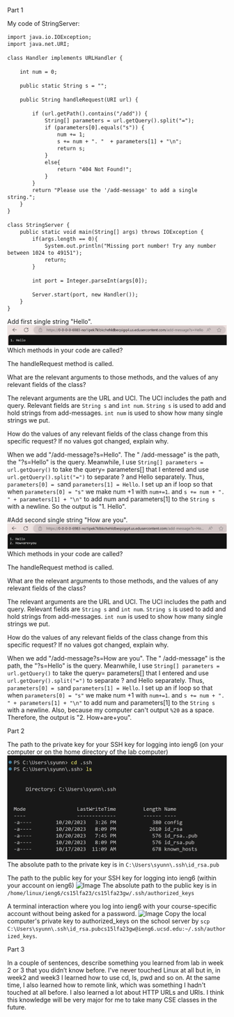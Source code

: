 Part 1

My code of StringServer:

```
import java.io.IOException;
import java.net.URI;

class Handler implements URLHandler {

    int num = 0;

    public static String s = "";

    public String handleRequest(URI url) {

        if (url.getPath().contains("/add")) {
            String[] parameters = url.getQuery().split("=");
            if (parameters[0].equals("s")) {
                num += 1;
                s += num + ". "  + parameters[1] + "\n";
                return s;
            }
            else{
                return "404 Not Found!";
            }
        }
        return "Please use the '/add-message' to add a single string.";
    }
}

class StringServer {
    public static void main(String[] args) throws IOException {
        if(args.length == 0){
            System.out.println("Missing port number! Try any number between 1024 to 49151");
            return;
        }

        int port = Integer.parseInt(args[0]);

        Server.start(port, new Handler());
    }
}
```
Add first single string "Hello".
![Image](6.jpg)
Which methods in your code are called?

The handleRequest method is called.


What are the relevant arguments to those methods, and the values of any relevant fields of the class?

The relevant arguments are the URL and UCI. The UCI includes the path and query. Relevant fields are ```String s``` and ```int num```. ```String s``` is used to add and hold strings from add-messages. ```int num``` is used to show how many single strings we put.


How do the values of any relevant fields of the class change from this specific request? If no values got changed, explain why.

When we add "/add-message?s=Hello". The " /add-message" is the path, the "?s=Hello" is the query. Meanwhile, I use ```String[] parameters = url.getQuery()``` to take the query= parameters[] that I entered and use ```url.getQuery().split("=")``` to separate ? and Hello separately. Thus, ```parameters[0] = s```and ```parameters[1] = Hello```. I set up an if loop so that when ```parameters[0] = "s"``` we make num +1 with ``num+=1``. and ```s += num + ". " + parameters[1] + "\n"``` to add num and parameters[1] to the ```String s``` with a newline. So the output is "1. Hello".


#Add second single string "How are you".
![Image](7.jpg)
Which methods in your code are called?

The handleRequest method is called.

What are the relevant arguments to those methods, and the values of any relevant fields of the class?

The relevant arguments are the URL and UCI. The UCI includes the path and query. Relevant fields are ```String s``` and ```int num```. ```String s``` is used to add and hold strings from add-messages. ```int num``` is used to show how many single strings we put.

How do the values of any relevant fields of the class change from this specific request? If no values got changed, explain why.

When we add "/add-message?s=How are you". The " /add-message" is the path, the "?s=Hello" is the query. Meanwhile, I use ```String[] parameters = url.getQuery()``` to take the query= parameters[] that I entered and use ```url.getQuery().split("=")``` to separate ? and Hello separately. Thus, ```parameters[0] = s```and ```parameters[1] = Hello```. I set up an if loop so that when ```parameters[0] = "s"``` we make num +1 with ``num+=1``. and ```s += num + ". " + parameters[1] + "\n"``` to add num and parameters[1] to the ```String s``` with a newline. Also, because my computer can't output ```%20``` as a space. Therefore, the output is "2. How+are+you".

Part 2

The path to the private key for your SSH key for logging into ieng6 (on your computer or on the home directory of the lab computer)
![Image](4.jpg)
The absolute path to the private key is in 
```C:\Users\syunn\.ssh\id_rsa.pub```

The path to the public key for your SSH key for logging into ieng6 (within your account on ieng6)
![Image](8.jpg)
The absolute path to the public key is in ```/home/linux/ieng6/cs15lfa23/cs15lfa23gw/.ssh/authorized_keys```

A terminal interaction where you log into ieng6 with your course-specific account without being asked for a password.
![Image](9.jpg)
Copy the local computer's private key to authorized_keys on the school server by ```scp C:\Users\syunn\.ssh\id_rsa.pubcs15lfa23gw@ieng6.ucsd.edu:~/.ssh/authorized_keys```.


Part 3

In a couple of sentences, describe something you learned from lab in week 2 or 3 that you didn’t know before.
I've never touched Linux at all but in, in week2 and week3 I learned how to use cd, ls, pwd and so on. At the same time, I also learned how to remote link, which was something I hadn't touched at all before. I also learned a lot about HTTP URLs and URIs. I think this knowledge will be very major for me to take many CSE classes in the future.
